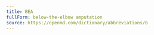 ```yaml
---
title: BEA
fullForm: below-the-elbow amputation
source: https://openmd.com/dictionary/abbreviations/b
---
```

